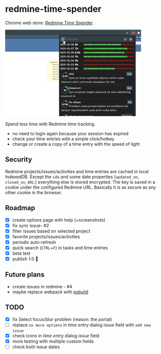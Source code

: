 redmine-time-spender
====================

Chrome web store: [Redmine Time Spender](https://chrome.google.com/webstore/detail/ajgdpnedcfflmknmalhcaenanifgfiop)

![screen](images/promo1.png)

Spend less time with Redmine time tracking.
* no need to login again because your session has expired
* check your time entries with a simple click/hotkey
* change or create a copy of a time entry with the speed of light

Security
--------

Redmine projects/issues/activities and time entries are cached in local IndexedDB.
Except the `id`s and some date properties (`updated_on`, `closed_on`, etc.) everything else is stored encrypted.
The key is saved in a cookie under the configured Redmine URL.
Basically it is as secure as any other cookie in the browser.

Roadmap
-------
- [X] create options page with help (+screenshots)
- [X] fix sync issue- #2
- [X] filter issues based on selected project
- [X] favorite projects/issues/activities
- [X] periodic auto-refresh
- [X] quick search (`CTRL`+`F`) in tasks and time entries
- [X] beta test
- [X] publish 1.0 🍰

Future plans
------------
* create issues in redmine - #4
* maybe replace webpack with [esbuild](https://esbuild.github.io/)

TODO
----
- [X] fix Select focus/blur problem (reason: the portal)
- [ ] replace `no more options` in *time entry* dialog *issue* field with `add new issue`
- [X] check icons in *time entry* dialog *issue* field
- [X] more testing with multiple custom fields
- [ ] check both issue dates